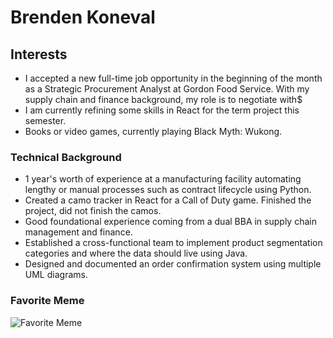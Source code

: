 # Brenden Koneval

## Interests

- I accepted a new full-time job opportunity in the beginning of the month as a Strategic Procurement Analyst at Gordon Food Service. With my supply chain and finance background, my role is to negotiate with$
- I am currently refining some skills in React for the term project this semester.
- Books or video games, currently playing Black Myth: Wukong.

### Technical Background

- 1 year's worth of experience at a manufacturing facility automating lengthy or manual processes such as contract lifecycle using Python.
- Created a camo tracker in React for a Call of Duty game. Finished the project, did not finish the camos.
- Good foundational experience coming from a dual BBA in supply chain management and finance.
- Established a cross-functional team to implement product segmentation categories and where the data should live using Java.
- Designed and documented an order confirmation system using multiple UML diagrams.

### Favorite Meme

![Favorite Meme](https://imgur.com/gallery/did-you-want-to-have-bread-sliced-99-per-cut-qRyk40p#/t/microtransactions)



